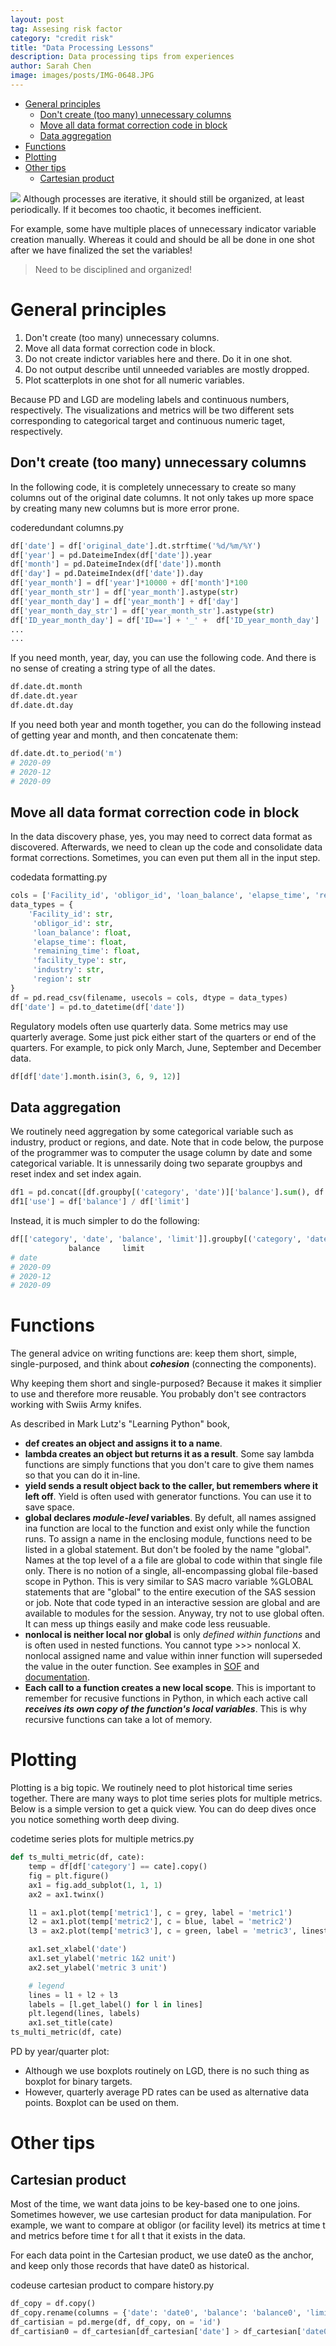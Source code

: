 ```yaml
---
layout: post
tag: Assesing risk factor
category: "credit risk"
title: "Data Processing Lessons"
description: Data processing tips from experiences
author: Sarah Chen
image: images/posts/IMG-0648.JPG
---
```

- [General principles](#general-principles)
  - [Don't create (too many) unnecessary columns](#dont-create-too-many-unnecessary-columns)
  - [Move all data format correction code in block](#move-all-data-format-correction-code-in-block)
  - [Data aggregation](#data-aggregation)
- [Functions](#functions)
- [Plotting](#plotting)
- [Other tips](#other-tips)
  - [Cartesian product](#cartesian-product)
  
![](/images/posts/IMG-0648.JPG)
Although processes are iterative, it should still be organized, at least periodically.  If it becomes too chaotic, it becomes inefficient.

For example, some have multiple places of unnecessary indicator variable creation manually.  Whereas it could and should be all be done in one shot after we have finalized the set the variables!

> Need to be disciplined and organized!
# General principles
1.	Don't create (too many) unnecessary columns.  
2.  Move all data format correction code in block.
3.	Do not create indictor variables here and there.  Do it in one shot.
4.	Do not output describe until unneeded variables are mostly dropped.
5.	Plot scatterplots in one shot for all numeric variables.

Because PD and LGD are modeling labels and continuous numbers, respectively.  The visualizations and metrics will be two different sets corresponding to categorical target and continuous numeric taget, respectively. 

## Don't create (too many) unnecessary columns
In the following code, it is completely unnecessary to create so many columns out of the original date columns.  It not only takes up more space by creating many new columns but is more error prone.

<div class="code-head"><span>code</span>redundant columns.py</div>

```py
df['date'] = df['original_date'].dt.strftime('%d/%m/%Y')
df['year'] = pd.DateimeIndex(df['date']).year
df['month'] = pd.DateimeIndex(df['date']).month
df['day'] = pd.DateimeIndex(df['date']).day
df['year_month'] = df['year']*10000 + df['month']*100
df['year_month_str'] = df['year_month'].astype(str)
df['year_month_day'] = df['year_month'] + df['day']
df['year_month_day_str'] = df['year_month_str'].astype(str)
df['ID_year_month_day'] = df['ID=='] + '_' +  df['ID_year_month_day']
...
...
```
If you need month, year, day, you can use the following code.  And there is no sense of creating a string type of all the dates.

```python
df.date.dt.month
df.date.dt.year
df.date.dt.day
```

If you need both year and month together, you can do the following instead of getting year and month, and then concatenate them:
```python
df.date.dt.to_period('m')
# 2020-09
# 2020-12
# 2020-09
```

## Move all data format correction code in block
In the data discovery phase,  yes, you may need to correct data format as discovered.  Afterwards, we need to clean up the code and consolidate data format corrections.  Sometimes, you can even put them all in the input step.  

<div class="code-head"><span>code</span>data formatting.py</div>

```py
cols = ['Facility_id', 'obligor_id', 'loan_balance', 'elapse_time', 'remaining_time', 'facility_type', 'industry', 'region', 'date']
data_types = {
    'Facility_id': str,
     'obligor_id': str,
     'loan_balance': float,
     'elapse_time': float,
     'remaining_time': float,
     'facility_type': str,
     'industry': str,
     'region': str
}
df = pd.read_csv(filename, usecols = cols, dtype = data_types)
df['date'] = pd.to_datetime(df['date'])
```

Regulatory models often use quarterly data.   Some metrics may use quarterly average.  Some just pick either start of the quarters or end of the quarters. 
For example,  to pick only March, June, September and December data.

```python
df[df['date'].month.isin(3, 6, 9, 12)]
```


## Data aggregation
We routinely need aggregation by some categorical variable such as industry, product or regions, and date. 
Note that in code below, the purpose of the programmer was to computer the usage column by date and some categorical variable. It is unnessarily doing two separate groupbys and reset index and set index again.  

```python
df1 = pd.concat([df.groupby[('category', 'date')]['balance'].sum(), df.groupby[('category', 'date')]['limit'].sum()], axis =1).reset_index().set_index('date')
df1['use'] = df['balance'] / df['limit']
```

Instead, it is much simpler to do the following:
```python
df[['category', 'date', 'balance', 'limit']].groupby[('category', 'date')].sum().droplevel(0)
             balance     limit
# date      
# 2020-09
# 2020-12
# 2020-09

```
# Functions
The general advice on writing functions are: keep them short, simple, single-purposed, and think about ***cohesion*** (connecting the components).  

Why keeping them short and single-purposed?  Because it makes it simplier to use and therefore more reusable.  You probably don't see contractors working with Swiis Army knifes. 

As described in Mark Lutz's "Learning Python" book, 
- **def creates an object and assigns it to a name**. 
- **lambda creates an object but returns it as a result**.  Some say lambda functions are simply functions that you don't care to give them names so that you can do it in-line. 
- **yield sends a result object back to the caller, but remembers where it left off**. Yield is often used with generator functions.  You can use it to save space. 
- **global declares *module-level* variables**.  By defult, all names assigned ina function are local to the function and exist only while the function runs.    To assign a name in the enclosing module, functions need to be listed in a <span class="coding">global</span> statement.  But don't be fooled by the name "global".   Names at the top level of a a file are global to code within that single file only.  There is no notion of a single, all-encompassing global file-based scope in Python.  This is very similar to SAS macro variable <span class="coding">%GLOBAL</span> statements that are "global" to the entire execution of the SAS session or job. Note that code typed in an interactive session are global and are available to modules for the session.   Anyway, try not to use global often.  It can mess up things easily and make code less reusuable. 
- **nonlocal is neither local nor global** is only *defined within functions* and is often used in nested functions.  You cannot type <span class="coding">>>> nonlocal X</span>.   nonlocal assigned name and value within inner function will superseded the value in the outer function. See examples in [SOF](https://stackoverflow.com/questions/33211272/what-is-the-difference-between-non-local-variable-and-global-variable#:~:text=An%20important%20difference%20between%20nonlocal,new%20binding%20in%20the%20global) and [documentation](https://docs.python.org/3/reference/simple_stmts.html#the-nonlocal-statement).  
- **Each call to a function creates a new local scope**.  This is important to remember for recusive functions in Python, in which each active call ***receives its own copy of the function's local variables***. This is why recursive functions can take a lot of memory. 

# Plotting

Plotting is a big topic.  We routinely need to plot historical time series together.  There are many ways to plot time series plots for multiple metrics.  Below is a simple version to get a quick view.  You can do deep dives once you notice something worth deep diving. 

<div class="code-head"><span>code</span>time series plots for multiple metrics.py</div>

```py
def ts_multi_metric(df, cate):
    temp = df[df['category'] == cate].copy()
    fig = plt.figure()
    ax1 = fig.add_subplot(1, 1, 1)
    ax2 = ax1.twinx()

    l1 = ax1.plot(temp['metric1'], c = grey, label = 'metric1')
    l2 = ax1.plot(temp['metric2'], c = blue, label = 'metric2')
    l3 = ax2.plot(temp['metric3'], c = green, label = 'metric3', linestyle = ':')

    ax1.set_xlabel('date')
    ax1.set_ylabel('metric 1&2 unit')
    ax2.set_ylabel('metric 3 unit')

    # legend
    lines = l1 + l2 + l3
    labels = [l.get_label() for l in lines]
    plt.legend(lines, labels)
    ax1.set_title(cate)
ts_multi_metric(df, cate)
```

PD by year/quarter plot: 
-	Although we use boxplots routinely on LGD, there is no such thing as boxplot for binary targets.
-   However, quarterly average PD rates can be used as alternative data points. Boxplot can be used on them. 

# Other tips
## Cartesian product
Most of the time, we want data joins to be key-based one to one joins.  Sometimes however, we use cartesian product for data manipulation.  For example, we want to compare at obligor (or facility level) its metrics at time t and metrics before time t for all t that it exists in the data. 

For each data point in the Cartesian product, we use date0 as the anchor, and keep only those records that have date0 as historical. 

<div class="code-head"><span>code</span>use cartesian product to compare history.py</div>

```py
df_copy = df.copy()
df_copy.rename(columns = {'date': 'date0', 'balance': 'balance0', 'limit': 'limit0'})
df_cartisian = pd.merge(df, df_copy, on = 'id')
df_cartisian0 = df_cartesian[df_cartesian['date'] > df_cartesian['date0']]
```
